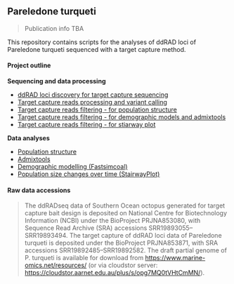 ## Pareledone turqueti

> Publication info TBA

This repository contains scripts for the analyses of ddRAD loci of Pareledone turqueti sequenced with a target capture method.

#### Project outline

**Sequencing and data processing**  
- [ddRAD loci discovery for target capture sequencing](01.Loci_discovery_4_target_capture_seq.md)  
- [Target capture reads processing and variant calling](02.Target_capture_reads_processing.md)  
- [Target capture reads filtering - for population structure](03.Target_capture_SNPfiltering_pop_structure.md)  
- [Target capture reads filtering - for demographic models and admixtools](04.Target_capture_SNPfiltering_demographic_models.md)  
- [Target capture reads filtering - for stiarway plot](05.Target_capture_SNPfiltering_stairway_plot.md)  

**Data analyses**  
- [Population structure](06.Analyse_population_structure.md)  
- [Admixtools](07.Analyse_Admixtool.md)  
- [Demographic modelling (Fastsimcoal)](08.Analyse_fastsimcoal.md)  
- [Population size changes over time (StairwayPlot)](09.Analyse_Stairway_plot.md)  

#### Raw data accessions

> The ddRADseq data of Southern Ocean octopus generated for target capture bait design is deposited on National Centre for Biotechnology Information (NCBI) under the BioProject PRJNA853080, with Sequence Read Archive (SRA) accessions SRR19893055–SRR19893494. The target capture of ddRAD loci data of Pareledone turqueti is deposited under the BioProject PRJNA853871, with SRA accessions SRR19892485–SRR19892582. The draft partial genome of P. turqueti is available for download from https://www.marine-omics.net/resources/ (or via cloudstor server: https://cloudstor.aarnet.edu.au/plus/s/opg7MQ0tVHtCmMN/).  
